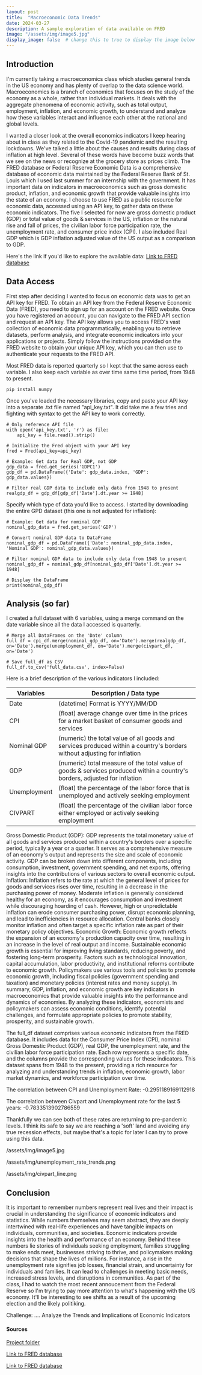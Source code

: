 ```yaml
---
layout: post
title:  "Macroeconomic Data Trends"
date: 2024-03-27
description: A sample exploration of data available on FRED   
image: "/assets/img/image5.jpg"
display_image: false  # change this to true to display the image below the banner 
---
```


## Introduction
I'm currently taking a macroeconomics class which studies general trends in the US economy and has plenty of overlap to the data science world. Macroeconomics is a branch of economics that focuses on the study of the economy as a whole, rather than individual markets. It deals with the aggregate phenomena of economic activity, such as total output, employment, inflation, and economic growth, to understand and analyze how these variables interact and influence each other at the national and global levels. 

I wanted a closer look at the overall economics indicators I keep hearing about in class as they related to the Covid-19 pandemic and the resulting lockdowns. We've talked a little about the causes and results during class of inflation at high level. Several of these words have become buzz words that we see on the news or recognize at the grocery store as prices climb. The FRED database or Federal Reserve Economic Data is a comprehensive database of economic data maintained by the Federal Reserve Bank of St. Louis which I used last summer for an internship with the government. It has important data on indicators in macroeconomics such as gross domestic product, inflation, and economic growth that provide valuable insights into the state of an economy. I choose to use FRED as a public resource for economic data, accessed using an API key, to gather data on these economic indicators. The five I selected for now are gross domestic product (GDP) or total value of goods & services in the US, inflation or the natural rise and fall of prices, the civilian labor force participation rate, the unemployment rate, and consumer price index (CPI).  I also included Real GDP which is GDP inflation adjusted value of the US output as a comparison to GDP.

Here's the link if you'd like to explore the available data: [Link to FRED database](https://fred.stlouisfed.org)

## Data Access

First step after deciding I wanted to focus on economic data was to get an API key for FRED. To obtain an API key from the Federal Reserve Economic Data (FRED), you need to sign up for an account on the FRED website. Once you have registered an account, you can navigate to the FRED API section and request an API key. The API key allows you to access FRED's vast collection of economic data programmatically, enabling you to retrieve datasets, perform analysis, and integrate economic indicators into your applications or projects. Simply follow the instructions provided on the FRED website to obtain your unique API key, which you can then use to authenticate your requests to the FRED API.

Most FRED data is reported quarterly so I kept that the same across each variable. I also keep each variable as over time same time period, from 1948 to present.

```
pip install numpy
```
Once you've loaded the necessary libraries, copy and paste your API key into a separate .txt file named "api_key.txt". It did take me a few tries and fighting with syntax to get the API key to work correctly.
```
# Only reference API file
with open('api_key.txt', 'r') as file:
    api_key = file.read().strip()

# Initialize the Fred object with your API key
fred = Fred(api_key=api_key)

# Example: Get data for Real GDP, not GDP
gdp_data = fred.get_series('GDPC1')
gdp_df = pd.DataFrame({'Date': gdp_data.index, 'GDP': gdp_data.values})

# Filter real GDP data to include only data from 1948 to present
realgdp_df = gdp_df[gdp_df['Date'].dt.year >= 1948]
```

Specify which type of data you'd like to access. I started by downloading the entire GPD dataset (this one is not adjusted for inflation):

```
# Example: Get data for nominal GDP
nominal_gdp_data = fred.get_series('GDP')

# Convert nominal GDP data to DataFrame
nominal_gdp_df = pd.DataFrame({'Date': nominal_gdp_data.index, 'Nominal GDP': nominal_gdp_data.values})

# Filter nominal GDP data to include only data from 1948 to present
nominal_gdp_df = nominal_gdp_df[nominal_gdp_df['Date'].dt.year >= 1948]

# Display the DataFrame
print(nominal_gdp_df)
```

## Analysis (so far)

I created a full dataset with 6 variables, using a merge command on the date variable since all the data I accessed is quarterly.

```
# Merge all DataFrames on the 'Date' column
full_df = cpi_df.merge(nominal_gdp_df, on='Date').merge(realgdp_df, on='Date').merge(unemployment_df, on='Date').merge(civpart_df, on='Date')

# Save full_df as CSV
full_df.to_csv('full_data.csv', index=False)
```

Here is a brief description of the various indicators I included:

| Variables    | Description / Data type                                  |
| ------------ | ---------------------------------------------------------|
| Date         | (datetime) Format is YYYY/MM/DD                          |
| CPI          | (float) average change over time in the prices for a market basket of consumer goods and services |
| Nominal GDP  | (numeric) the total value of all goods and services produced within a country's borders without adjusting for inflation  |
| GDP          | (numeric) total measure of the total value of goods & services produced within a country's borders, adjusted for inflation |
| Unemployment | (float) the percentage of the labor force that is unemployed and actively seeking employment |
| CIVPART      | (float) the percentage of the civilian labor force either employed or actively seeking employment |


Gross Domestic Product (GDP):
GDP represents the total monetary value of all goods and services produced within a country's borders over a specific period, typically a year or a quarter. It serves as a comprehensive measure of an economy's output and represents the size and scale of economic activity. GDP can be broken down into different components, including consumption, investment, government spending, and net exports, offering insights into the contributions of various sectors to overall economic output.
Inflation:
Inflation refers to the rate at which the general level of prices for goods and services rises over time, resulting in a decrease in the purchasing power of money. Moderate inflation is generally considered healthy for an economy, as it encourages consumption and investment while discouraging hoarding of cash. However, high or unpredictable inflation can erode consumer purchasing power, disrupt economic planning, and lead to inefficiencies in resource allocation. Central banks closely monitor inflation and often target a specific inflation rate as part of their monetary policy objectives.
Economic Growth:
Economic growth reflects the expansion of an economy's production capacity over time, resulting in an increase in the level of real output and income. Sustainable economic growth is essential for improving living standards, reducing poverty, and fostering long-term prosperity. Factors such as technological innovation, capital accumulation, labor productivity, and institutional reforms contribute to economic growth. Policymakers use various tools and policies to promote economic growth, including fiscal policies (government spending and taxation) and monetary policies (interest rates and money supply).
In summary, GDP, inflation, and economic growth are key indicators in macroeconomics that provide valuable insights into the performance and dynamics of economies. By analyzing these indicators, economists and policymakers can assess economic conditions, identify potential challenges, and formulate appropriate policies to promote stability, prosperity, and sustainable growth.

The full_df dataset comprises various economic indicators from the FRED database. It includes data for the Consumer Price Index (CPI), nominal Gross Domestic Product (GDP), real GDP, the unemployment rate, and the civilian labor force participation rate. Each row represents a specific date, and the columns provide the corresponding values for these indicators. This dataset spans from 1948 to the present, providing a rich resource for analyzing and understanding trends in inflation, economic growth, labor market dynamics, and workforce participation over time.


The correlation between CPI and Unemployment Rate: -0.2951189169112918

The correlation between Civpart and Unemployment rate for the last 5 years: -0.7833513902786559

Thankfully we can see both of these rates are returning to pre-pandemic levels. I think its safe to say we are reaching a 'soft' land and avoiding any true recession effects, but maybe that's a topic for later I can try to prove using this data.

/assets/img/image5.jpg

/assets/img/unemployment_rate_trends.png

/assets/img/civpart_line.png

## Conclusion
It is important to remember numbers represent real lives and their impact is crucial in understanding the significance of economic indicators and statistics. While numbers themselves may seem abstract, they are deeply intertwined with real-life experiences and have tangible impacts on individuals, communities, and societies. Economic indicators provide insights into the health and performance of an economy. Behind these numbers lie stories of individuals seeking employment, families struggling to make ends meet, businesses striving to thrive, and policymakers making decisions that shape the lives of millions. For instance, a rise in the unemployment rate signifies job losses, financial strain, and uncertainty for individuals and families. It can lead to challenges in meeting basic needs, increased stress levels, and disruptions in communities. As part of the class, I had to watch the most recent annoucement from the Federal Reserve so I'm trying to pay more attention to what's happening with the US economy. It'll be interesting to see shifts as a result of the upcoming election and the likely politiking.

Challenge: ....  Analyze the Trends and Implications of Economic Indicators



#### Sources
[Project folder](https://github.com/t-anderson21/blog-project/tree/main)

[Link to FRED database](https://fred.stlouisfed.org/series/CIVPART)

[Link to FRED database](https://fred.stlouisfed.org/series/GDPC1)

